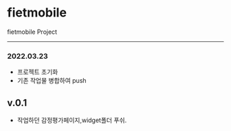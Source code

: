 # fietmobile

fietmobile Project

-----------------------------
### 2022.03.23
- 프로젝트 초기화
- 기존 작업물 병합하여 push

## v.0.1
- 작업하던 감정평가페이지,widget폴더 푸쉬. 

